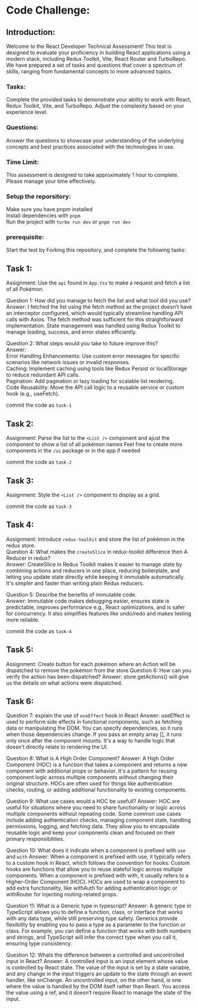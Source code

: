 # Code Challenge:

## Introduction:
Welcome to the React Developer Technical Assessment! This test is designed to evaluate your proficiency in building React applications using a modern stack, including Redux Toolkit, Vite, React Router and TurboRepo. We have prepared a set of tasks and questions that cover a spectrum of skills, ranging from fundamental concepts to more advanced topics.

### Tasks: 
Complete the provided tasks to demonstrate your ability to work with React, Redux Toolkit, Vite, and TurboRepo. Adjust the complexity based on your experience level.

### Questions:
Answer the questions to showcase your understanding of the underlying concepts and best practices associated with the technologies in use.

### Time Limit:
This assessment is designed to take approximately 1 hour to complete. Please manage your time effectively.

### Setup the reporsitory:
Make sure you have pnpm installed<br>
Install dependencies with `pnpm`<br>
Run the project with `turbo run dev` or `pnpm run dev`

### prerequisite:
Start the test by Forking this repository, and complete the following tasks:<br>

## Task 1:
Assignment: Use the `api` found in `App.tsx` to make a request and fetch a list of all Pokémon.<br>

Question 1: How did you manage to fetch the list and what tool did you use?<br>
Answer: I fetched the list using the fetch method as the project doesn’t have an interceptor configured, which would typically streamline handling API calls with Axios. The fetch method was sufficient for this straightforward implementation. State management was handled using Redux Toolkit to manage loading, success, and error states efficiently.<br>

Question 2: What steps would you take to future improve this?<br>
Answer:<br>
Error Handling Enhancements: Use custom error messages for specific scenarios like network issues or invalid responses.<br>
Caching: Implement caching using tools like Redux Persist or localStorage to reduce redundant API calls.<br>
Pagination: Add pagination or lazy loading for scalable list rendering.<br>
Code Reusability: Move the API call logic to a reusable service or custom hook (e.g., useFetch).<br>

commit the code as `task-1`<br>

## Task 2:
Assignment: Parse the list to the `<List />` component and ajust the component to show a list of all pokémon names
Feel free to create more components in the `/ui` package or in the app if needed 

commit the code as `task-2`<br>

## Task 3:
Assignment: Style the `<List />` component to display as a grid.

commit the code as `task-3`<br>

## Task 4:
Assignment: Introduce `redux-toolkit` and store the list of pokémon in the redux store.<br>
Question 4: What makes the `createSlice` in redux-toolkit difference then A Reducer in redux?<br>
Answer: CreateSlice in Redux Toolkit makes it easier to manage state by combining actions and reducers in one place, reducing boilerplate, and letting you update state directly while keeping it immutable automatically. It's simpler and faster than writing plain Redux reducers.<br>

Question 5: Describe the benefits of immutable code.<br>
Answer: Immutable code makes debugging easier, ensures state is predictable, improves performance e.g., React optimizations, and is safer for concurrency. It also simplifies features like undo/redo and makes testing more reliable.

commit the code as `task-4`<br>

## Task 5:
Assignment: Create button for each pokémon where an Action will be dispatched to remove the pokémon from the store 
Question 6: How can you verify the action has been dispatched?
Answer: store.getActions() will give us the details on what actions were dispatched.

## Task 6:
Question 7: explain the use of `useEffect` hook in React
Answer: useEffect is used to perform side effects in functional components, such as fetching data or manipulating the DOM. You can specify dependencies, so it runs when those dependencies change. If you pass an empty array [], it runs only once after the component mounts. It's a way to handle logic that doesn't directly relate to rendering the UI.

Question 8: What is A High Order Component?
Answer: A High Order Component (HOC) is a function that takes a component and returns a new component with additional props or behavior. It's a pattern for reusing component logic across multiple components without changing their original structure. HOCs are often used for things like authentication checks, routing, or adding additional functionality to existing components.

Question 9: What use cases would a HOC be usefull?
Answer: HOC are useful for situations where you need to share functionality or logic across multiple components without repeating code. Some common use cases include adding authentication checks, managing component state, handling permissions, logging, and fetching data. They allow you to encapsulate reusable logic and keep your components clean and focused on their primary responsibilities.

Question 10: What does it indicate when a component is prefixed with `use` and `with`
Answer: When a component is prefixed with use, it typically refers to a custom hook in React, which follows the convention for hooks. Custom hooks are functions that allow you to reuse stateful logic across multiple components.
When a component is prefixed with with, it usually refers to a Higher-Order Component (HOC). HOCs are used to wrap a component to add extra functionality, like withAuth for adding authentication logic or withRouter for injecting routing-related props.

Question 11: What is a Generic type in typescript?
Answer: A generic type in TypeScript allows you to define a function, class, or interface that works with any data type, while still preserving type safety. Generics provide flexibility by enabling you to pass a type as a parameter to the function or class. For example, you can define a function that works with both numbers and strings, and TypeScript will infer the correct type when you call it, ensuring type consistency.

Question 12: Whats the difference between a controlled and uncontrolled input in React?
Answer: A controlled input is an input element whose value is controlled by React state. The value of the input is set by a state variable, and any change in the input triggers an update to the state through an event handler, like onChange.
An uncontrolled input, on the other hand, is one where the value is handled by the DOM itself rather than React. You access the value using a ref, and it doesn’t require React to manage the state of the input.




